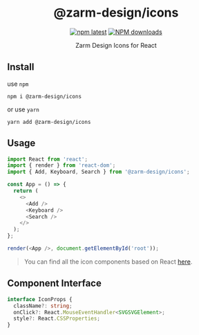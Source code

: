 <h1 align="center">@zarm-design/icons</h1>

<div align="center">

[![npm latest][1]][0] [![NPM downloads][2]][0]

Zarm Design Icons for React

</div>

## Install

use `npm`

```node
npm i @zarm-design/icons
```

or use `yarn`

```node
yarn add @zarm-design/icons
```

## Usage

```js
import React from 'react';
import { render } from 'react-dom';
import { Add, Keyboard, Search } from '@zarm-design/icons';

const App = () => {
  return (
    <>
      <Add />
      <Keyboard />
      <Search />
    </>
  );
};

render(<App />, document.getElementById('root'));
```

> You can find all the icon components based on React [here](https://github.com/ZhongAnTech/zarm/tree/master/packages/zarm-icons/src/react).

## Component Interface

```ts
interface IconProps {
  className?: string;
  onClick?: React.MouseEventHandler<SVGSVGElement>;
  style?: React.CSSProperties;
}
```

[0]: https://www.npmjs.org/package/@zarm-design/icons
[1]: https://img.shields.io/npm/v/@zarm-design/icons.svg
[2]: https://img.shields.io/npm/dm/@zarm-design/icons.svg
